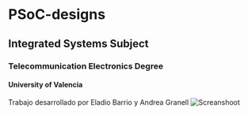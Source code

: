 # PSoC-designs
## Integrated Systems Subject
### Telecommunication Electronics Degree
#### University of Valencia
Trabajo desarrollado por Eladio Barrio y Andrea Granell
![Screanshoot](PSoC-3-development-kit/MAX7219/Out.jpeg)
